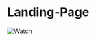 # Landing-Page
[![Watch](https://www.youtube.com/channel/UCfCOsSNqcNRkiviaHH5vnrQ)](https://i.postimg.cc/VNhww78J/Capture.png)
